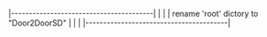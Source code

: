 |----------------------------------------|
|                                        |
| rename 'root' dictory to "Door2DoorSD" |
|                                        |
|----------------------------------------|